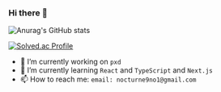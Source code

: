 ### Hi there 👋

![Anurag's GitHub stats](https://github-readme-stats.vercel.app/api?username=nocturne9no1&show_icons=true&theme=solarized-light)

[![Solved.ac Profile](http://mazassumnida.wtf/api/v2/generate_badge?boj=op9no1)](https://solved.ac/op9no1/)

- 🔭 I’m currently working on `pxd`
- 🌱 I’m currently learning `React` and `TypeScript` and `Next.js`
- 📫 How to reach me: `email: nocturne9no1@gmail.com`

